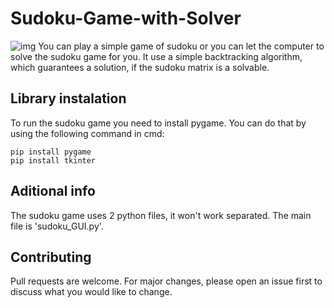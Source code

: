# Sudoku-Game-with-Solver
![img](https://github.com/andrei811/Sudoku-Game-with-Solver/blob)
You can play a simple game of sudoku or you can let the computer to solve the sudoku game for you. 
It use a simple backtracking algorithm, which guarantees a solution, if the sudoku matrix is a solvable.

## Library instalation
To run the sudoku game you need to install pygame. You can do that by using the following command in cmd:

```
pip install pygame
pip install tkinter
```

## Aditional info
The sudoku game uses 2 python files, it won't work separated.
The main file is 'sudoku_GUI.py'.

## Contributing
Pull requests are welcome. For major changes, please open an issue first to discuss what you would like to change.
